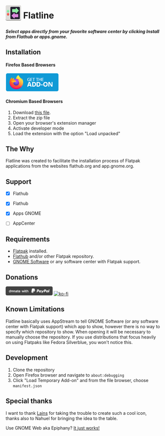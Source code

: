# <sub><img src="other/promotion/icon/flatline-128.png" height=50px></sub> Flatline
##### Select apps directly from your favorite software center by clicking Install from Flathub or apps.gnome.

## Installation
#### Firefox Based Browsers
[<img src="other/promotion/badges/firefox.png" alt="for Firefox">](https://addons.mozilla.org/firefox/addon/flatline-flatpak/) <br>

#### Chromium Based Browsers
1. Download [this file](https://github.com/CleoMenezesJr/flatline/archive/refs/heads/main.zip).
2. Extract the zip file
3. Open your browser's extension manager
4. Activate developer mode
5. Load the extension with the option "Load unpacked"


## The Why

Flatline was created to facilitate the installation process of Flatpak applications from the websites flathub.org and app.gnome.org.

## Support
- [x] Flathub
- [x] Flathub
- [x] Apps GNOME
- [ ] AppCenter


## Requirements

- [Flatpak](https://github.com/flatpak/flatpak) installed.
- [Flathub](https://www.flatpak.org/setup/) and/or other Flatpak repository.
- [GNOME Software](https://apps.gnome.org/app/org.gnome.Software/) or any software center with Flatpak support.

## Donations
[<img src="other/promotion/badges/donate_paypal.svg" height=29px alt="Paypal donation">](https://www.paypal.com/donate/?hosted_button_id=7KDCH44AMMCS2)
[![ko-fi](https://ko-fi.com/img/githubbutton_sm.svg)](https://ko-fi.com/P5P2DSC5F)

## Known Limitations

Flatline basically uses AppStream to tell GNOME Software (or any software center with Flatpak support) which app to show, however there is no way to specify which repository to show.
When opening it will be necessary to manually choose the repository.
If you use distributions that focus heavily on using Flatpaks like Fedora Silverblue, you won't notice this.

## Development

1. Clone the repository
2. Open Firefox browser and navigate to `about:debugging`
3. Click "Load Temporary Add-on" and from the file browser, choose `manifest.json`



## Special thanks

I want to thank [Lains](https://github.com/lainsce) for taking the trouble to create such a cool icon, thanks also to Nahuel for bringing the idea to the table.


Use GNOME Web aka Epiphany? [It just works!](https://wiki.gnome.org/Cleo%20Menezes%20Jr./WebExtensions)
